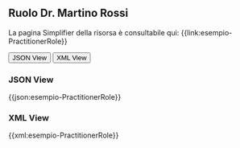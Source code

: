 ## Ruolo Dr. Martino Rossi

La pagina Simplifier della risorsa è consultabile qui: {{link:esempio-PractitionerRole}}

<div class="tab">
  <button class="tablinks" onclick="openTab(event, 'JSON View')">JSON View</button>
  <button class="tablinks" onclick="openTab(event, 'XML View')">XML View</button>
</div>

<div id="JSON View" class="tabcontent" style="display:block">
  <h3>JSON View</h3>
{{json:esempio-PractitionerRole}}
</div> 

<div id="XML View" class="tabcontent" >
  <h3>XML View</h3>
{{xml:esempio-PractitionerRole}}
</div>



